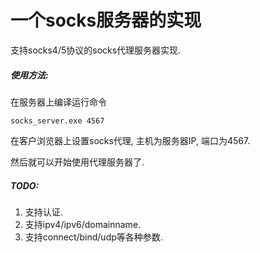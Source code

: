 一个socks服务器的实现
=====================

支持socks4/5协议的socks代理服务器实现.


##### 使用方法:

在服务器上编译运行命令

```
socks_server.exe 4567
```

在客户浏览器上设置socks代理, 主机为服务器IP, 端口为4567.

然后就可以开始使用代理服务器了.


##### TODO: 

1. 支持认证.
2. 支持ipv4/ipv6/domainname.
3. 支持connect/bind/udp等各种参数.
